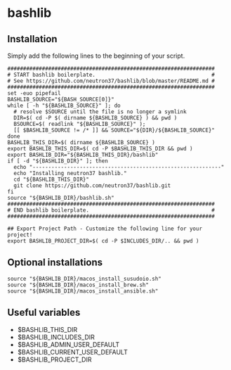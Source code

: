 # bashlib

## Installation

Simply add the following lines to the beginning of your script.

```
##################################################################
# START bashlib boilerplate.                                     #
# See https://github.com/neutron37/bashlib/blob/master/README.md #
##################################################################
set -euo pipefail
BASHLIB_SOURCE="${BASH_SOURCE[0]}"
while [ -h "${BASHLIB_SOURCE}" ]; do
  # resolve $SOURCE until the file is no longer a symlink
  DIR=$( cd -P $( dirname ${BASHLIB_SOURCE} ) && pwd )
  BSOURCE=$( readlink "${BASHLIB_SOURCE}" );
  [[ $BASHLIB_SOURCE != /* ]] && SOURCE="${DIR}/${BASHLIB_SOURCE}"
done
BASHLIB_THIS_DIR=$( dirname ${BASHLIB_SOURCE} )
export BASHLIB_THIS_DIR=$( cd -P $BASHLIB_THIS_DIR && pwd )
export BASHLIB_DIR="${BASHLIB_THIS_DIR}/bashlib"
if [ -d "${BASHLIB_DIR}" ]; then
  echo "------------------------------------------------------------"
  echo "Installing neutron37 bashlib."
  cd "${BASHLIB_THIS_DIR}"
  git clone https://github.com/neutron37/bashlib.git
fi
source "${BASHLIB_DIR}/bashlib.sh"
##################################################################
# END bashlib boilerplate.                                       #
##################################################################

## Export Project Path - Customize the following line for your project!
export BASHLIB_PROJECT_DIR=$( cd -P $INCLUDES_DIR/.. && pwd )
```

## Optional installations

```
source "${BASHLIB_DIR}/macos_install_susudoio.sh"
source "${BASHLIB_DIR}/macos_install_brew.sh"
source "${BASHLIB_DIR}/macos_install_ansible.sh"
```

## Useful variables

* $BASHLIB_THIS_DIR
* $BASHLIB_INCLUDES_DIR
* $BASHLIB_ADMIN_USER_DEFAULT
* $BASHLIB_CURRENT_USER_DEFAULT
* $BASHLIB_PROJECT_DIR
